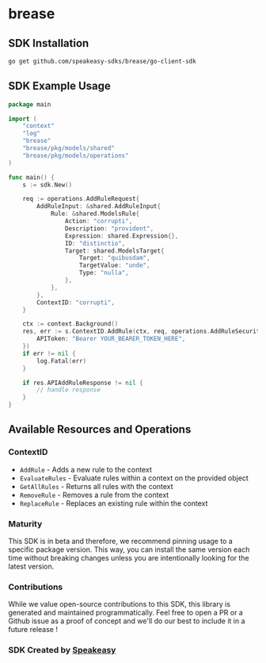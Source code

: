# brease

<!-- Start SDK Installation -->
## SDK Installation

```bash
go get github.com/speakeasy-sdks/brease/go-client-sdk
```
<!-- End SDK Installation -->

## SDK Example Usage
<!-- Start SDK Example Usage -->
```go
package main

import (
    "context"
    "log"
    "brease"
    "brease/pkg/models/shared"
    "brease/pkg/models/operations"
)

func main() {
    s := sdk.New()

    req := operations.AddRuleRequest{
        AddRuleInput: &shared.AddRuleInput{
            Rule: &shared.ModelsRule{
                Action: "corrupti",
                Description: "provident",
                Expression: shared.Expression{},
                ID: "distinctio",
                Target: shared.ModelsTarget{
                    Target: "quibusdam",
                    TargetValue: "unde",
                    Type: "nulla",
                },
            },
        },
        ContextID: "corrupti",
    }

    ctx := context.Background()
    res, err := s.ContextID.AddRule(ctx, req, operations.AddRuleSecurity{
        APIToken: "Bearer YOUR_BEARER_TOKEN_HERE",
    })
    if err != nil {
        log.Fatal(err)
    }

    if res.APIAddRuleResponse != nil {
        // handle response
    }
}
```
<!-- End SDK Example Usage -->

<!-- Start SDK Available Operations -->
## Available Resources and Operations


### ContextID

* `AddRule` - Adds a new rule to the context
* `EvaluateRules` - Evaluate rules within a context on the provided object
* `GetAllRules` - Returns all rules with the context
* `RemoveRule` - Removes a rule from the context
* `ReplaceRule` - Replaces an existing rule within the context
<!-- End SDK Available Operations -->

### Maturity

This SDK is in beta and therefore, we recommend pinning usage to a specific package version.
This way, you can install the same version each time without breaking changes unless you are intentionally
looking for the latest version.

### Contributions

While we value open-source contributions to this SDK, this library is generated and maintained programmatically.
Feel free to open a PR or a Github issue as a proof of concept and we'll do our best to include it in a future release !

### SDK Created by [Speakeasy](https://docs.speakeasyapi.dev/docs/using-speakeasy/client-sdks)
